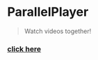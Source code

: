 # ParallelPlayer
> Watch videos together!<br>
### [click here](https://parallel-player.herokuapp.com/)